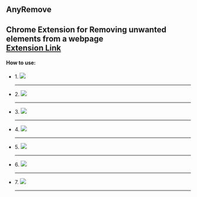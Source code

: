 <h2>AnyRemove<h2>
Chrome Extension for Removing unwanted elements from a webpage
<br/>
<a href="https://chrome.google.com/webstore/detail/anyremove/bgojehfflbfcifmjionkmknmffkimmkp">Extension Link</a>
<br/>
<h4>How to use:</h4>
<ul>
<li>
 1.
<img src="https://github.com/pallavJha/AnyRemove/raw/master/overview-images/rsz_1.png"/>
<hr/>
</li>
<li>
 2.
<img src="https://github.com/pallavJha/AnyRemove/raw/master/overview-images/rsz_2.png"/>
<hr/>
</li>
<li>
 3.
<img src="https://github.com/pallavJha/AnyRemove/raw/master/overview-images/rsz_3.png"/>
<hr/>
</li>
<li> 
 4.
<img src="https://github.com/pallavJha/AnyRemove/raw/master/overview-images/rsz_4.png"/>
<hr/>
</li>
<li>
 5.
<img src="https://github.com/pallavJha/AnyRemove/raw/master/overview-images/rsz_5.png"/>
<hr/>
</li>
<li> 
 6.
<img src="https://github.com/pallavJha/AnyRemove/raw/master/overview-images/rsz_6.png"/>
<hr/>
</li>
<li> 
 7.
<img src="https://github.com/pallavJha/AnyRemove/raw/master/overview-images/rsz_7.png"/>
<hr/>
</li>
</ul>
